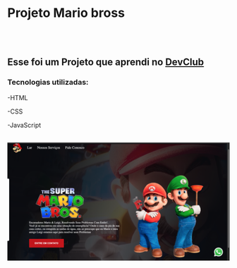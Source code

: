 <h1>Projeto Mario bross</h1>
<br>
<br>
<h2>Esse foi um Projeto que aprendi no <a href="https://rodolfomori.com.br/devclub-comercial/"> DevClub </a> </h2>
<h3>Tecnologias utilizadas:</h3>
<p>-HTML</p>
<p>-CSS</p>
<p>-JavaScript</p>
<br>

<img src="https://raw.githubusercontent.com/paulo2602/Site-para-atendimento---Mario-Bros/refs/heads/master/editada%20mario%20bros.png"/>
